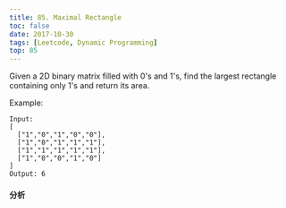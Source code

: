 ```yaml
---
title: 85. Maximal Rectangle
toc: false
date: 2017-10-30
tags: [Leetcode, Dynamic Programming]
top: 85
---
```


Given a 2D binary matrix filled with 0's and 1's, find the largest rectangle containing only 1's and return its area.

Example:

```
Input:
[
  ["1","0","1","0","0"],
  ["1","0","1","1","1"],
  ["1","1","1","1","1"],
  ["1","0","0","1","0"]
]
Output: 6
```

#### 分析

